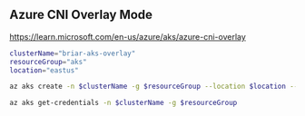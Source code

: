 ## Azure CNI Overlay Mode

https://learn.microsoft.com/en-us/azure/aks/azure-cni-overlay

```bash
clusterName="briar-aks-overlay"
resourceGroup="aks"
location="eastus"

az aks create -n $clusterName -g $resourceGroup --location $location --network-plugin azure --network-plugin-mode overlay --pod-cidr 192.168.0.0/16

az aks get-credentials -n $clusterName -g $resourceGroup




```